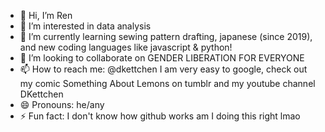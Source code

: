 - 👋 Hi, I’m Ren
- 👀 I’m interested in data analysis
- 🌱 I’m currently learning sewing pattern drafting, japanese (since 2019), and new coding languages like javascript & python!
- 💞️ I’m looking to collaborate on GENDER LIBERATION FOR EVERYONE
- 📫 How to reach me: @dkettchen I am very easy to google, check out my comic Something About Lemons on tumblr and my youtube channel DKettchen
- 😄 Pronouns: he/any
- ⚡ Fun fact: I don't know how github works am I doing this right lmao

<!---
dkettchen/dkettchen is a ✨ special ✨ repository because its `README.md` (this file) appears on your GitHub profile.
You can click the Preview link to take a look at your changes.
--->
